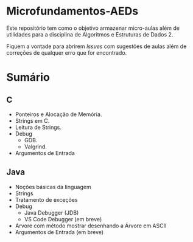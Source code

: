 # Microfundamentos-AEDs

Este repositório tem como o objetivo armazenar micro-aulas além de utilidades para a disciplina 
de Algoritmos e Estruturas de Dados 2. 

Fiquem a vontade para abrirem *Issues* com sugestões de aulas além de correções de 
qualquer erro que for encontrado.

# Sumário

## C

- Ponteiros e Alocação de Memória.
- Strings em C.
- Leitura de Strings.
- Debug
  - GDB.
  - Valgrind.
- Argumentos de Entrada

## Java

- Noções básicas da linguagem
- Strings
- Tratamento de exceções
- Debug
  - Java Debugger (JDB)
  - VS Code Debugger (em breve)
- Arvore com método mostrar desenhando a Árvore em ASCII
- Argumentos de Entrada (em breve)
